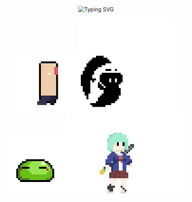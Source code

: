 <p align="center">
<a herf="https://git.io/typing-svg"><img src="https://readme-typing-svg.demolab.com?font=Jersey+10&size=30&pause=1000&color=2AF710&background=000000&center=true&vCenter=true&random=true&width=500&lines=I+am+Game+Developer+And+Designer!;You+Can+See+My+Game+And+Design+to+My+Repo!;Well%2C+GoodBye!;Hello!;Welcome+To+My+Github+Page!;Is+There+Anyone%3F" alt="Typing SVG" /></a>
</p>

<div align="center">
  <img src="Player1.gif" /><img src="GhostAttack.gif" /><img src="Slime.gif" /><img src="animation idle_edited.gif" />
</div>